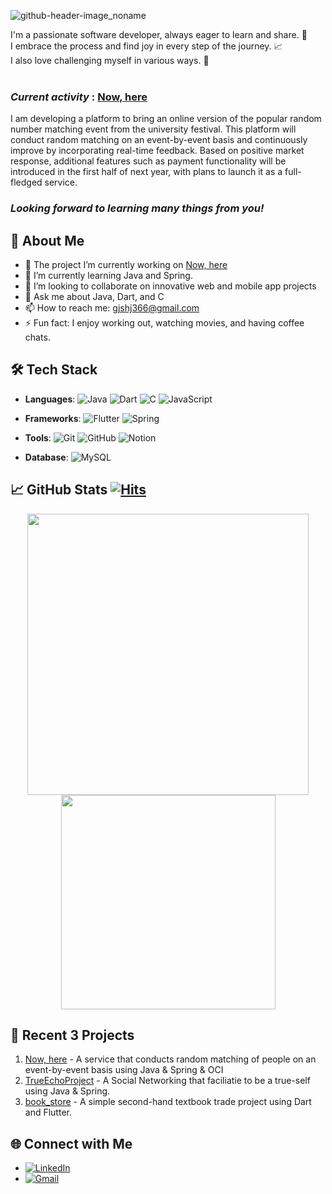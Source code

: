 
![github-header-image_noname](https://github.com/user-attachments/assets/20bf7386-524d-406b-a12a-a9d4a9e0ca2f)


  I'm a passionate software developer, always eager to learn and share. 👥 <br> I embrace the process and find joy in every step of the journey. 📈 <br>
  I also love challenging myself in various ways. 🌱 <br><br>


### *Current activity* : [Now, here](www.now-here.site)
  I am developing a platform to bring an online version of the popular random number matching event from the university festival. This platform will conduct random matching on an event-by-event basis and continuously improve by incorporating real-time feedback. Based on positive market response, additional features such as payment functionality will be introduced in the first half of next year, with plans to launch it as a full-fledged service.
  
### *Looking forward to learning many things from you!*


## 🚀 About Me

- 🔭 The project I’m currently working on [Now, here](www.now-here.site)
- 🌱 I’m currently learning Java and Spring.
- 👯 I’m looking to collaborate on innovative web and mobile app projects
- 💬 Ask me about Java, Dart, and C
- 📫 How to reach me: [gjshj366@gmail.com](mailto:gjshj366@gmail.com)
- ⚡ Fun fact: I enjoy working out, watching movies, and having coffee chats.

## 🛠️ Tech Stack

- **Languages**: 
  ![Java](https://img.shields.io/badge/Java-ED8B00?style=flat&logo=java&logoColor=white) 
  ![Dart](https://img.shields.io/badge/Dart-0175C2?style=flat&logo=dart&logoColor=white) 
  ![C](https://img.shields.io/badge/C-A8B9CC?style=flat&logo=c&logoColor=white) 
  ![JavaScript](https://img.shields.io/badge/JavaScript-F7DF1E?style=flat&logo=javascript&logoColor=black)
  
- **Frameworks**: 
  ![Flutter](https://img.shields.io/badge/Flutter-02569B?style=flat&logo=flutter&logoColor=white) 
  ![Spring](https://img.shields.io/badge/Spring-6DB33F?style=flat&logo=spring&logoColor=white)
  
- **Tools**: 
  ![Git](https://img.shields.io/badge/Git-F05032?style=flat&logo=git&logoColor=white) 
  ![GitHub](https://img.shields.io/badge/GitHub-181717?style=flat&logo=github&logoColor=white) 
  ![Notion](https://img.shields.io/badge/Notion-000000?style=flat&logo=notion&logoColor=white)

- **Database**: 
  ![MySQL](https://img.shields.io/badge/MySQL-4479A1?style=flat&logo=mysql&logoColor=white)

## 📈 GitHub Stats  [![Hits](https://hits.seeyoufarm.com/api/count/incr/badge.svg?url=https%3A%2F%2Fgithub.com%2FHeeJohn&count_bg=%23DBDBDB&title_bg=%23DBDBDB&icon=&icon_color=%23E7E7E7&title=VISIT&edge_flat=false)](https://github.com/HeeJohn)

<p align="center">
  <img width="450" src="https://github-readme-stats.vercel.app/api?username=HeeJohn&show_icons=true&theme=dark&title_color=5E8941&text_color=2D421F&icon_color=5E8941&bg_color=DBDBDB" />
  <img width="343" src="https://github-readme-stats.vercel.app/api/top-langs/?username=HeeJohn&layout=compact&theme=dark&title_color=5E8941&text_color=2D421F&bg_color=DBDBDB" />
</p>


## 🌟 Recent 3 Projects

1. [Now, here](https://github.com/now-here-5/Now-Here) - A service that conducts random matching of people on an event-by-event basis using Java & Spring & OCI 
2. [TrueEchoProject](https://github.com/TrueEchoProject/TrueEcho_Main) - A Social Networking that faciliatie to be a true-self using Java & Spring.
3. [book_store](https://github.com/HeeJohn/book_store) - A simple second-hand textbook trade project using Dart and Flutter.

## 🌐 Connect with Me

- [![LinkedIn](https://img.shields.io/badge/LinkedIn-0077B5?style=flat&logo=linkedin&logoColor=white)](https://www.linkedin.com/in/huijun-seo-2081ba29b/)
- [![Gmail](https://img.shields.io/badge/Gmail-D14836?style=flat&logo=gmail&logoColor=white)](mailto:gjshj366@gmail.com)


